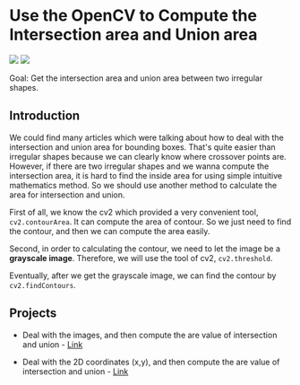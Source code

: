 # Use the OpenCV to Compute the Intersection area and Union area

[![](https://img.shields.io/badge/Language-Python-blue)](https://github.com/chiehpower/cv2_intersection_union)  [![](https://img.shields.io/badge/Library-OpenCV-lightgrey)](https://github.com/chiehpower/cv2_intersection_union/blob/master/Get%20the%20intersection%20area%20and%20union%20area%20between%20two%20irregular%20shapes.ipynb) 

Goal: Get the intersection area and union area between two irregular shapes.

## Introduction

We could find many articles which were talking about how to deal with the intersection and union area for bounding boxes. That's quite easier than irregular shapes because we can clearly know where crossover points are. However, if there are two irregular shapes and we wanna compute the intersection area, it is hard to find the inside area for using simple intuitive mathematics method. So we should use another method to calculate the area for intersection and union. 

First of all, we know the cv2 which provided a very convenient tool, `cv2.contourArea`. It can compute the area of contour. So we just need to find the contour, and then we can compute the area easily.

Second, in order to calculating the contour, we need to let the image be a **grayscale image**. Therefore, we will use the tool of cv2, `cv2.threshold`. 

Eventually, after we get the grayscale image, we can find the contour by `cv2.findContours`. 

## Projects

- Deal with the images, and then compute the are value of intersection and union - [Link](https://github.com/chiehpower/cv2_intersection_union/blob/master/Get%20the%20intersection%20area%20and%20union%20area%20between%20two%20irregular%20shapes.ipynb)

- Deal with the 2D coordinates (x,y), and then compute the are value of intersection and union - [Link]() 

